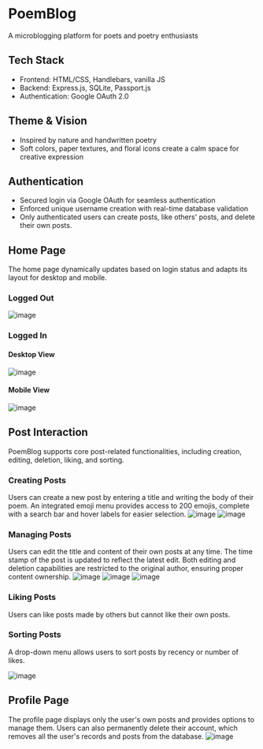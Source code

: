 # PoemBlog
A microblogging platform for poets and poetry enthusiasts
## Tech Stack
- Frontend: HTML/CSS, Handlebars, vanilla JS
- Backend: Express.js, SQLite, Passport.js
- Authentication: Google OAuth 2.0
## Theme & Vision
- Inspired by nature and handwritten poetry
- Soft colors, paper textures, and floral icons create a calm space for creative expression
## Authentication
- Secured login via Google OAuth for seamless authentication
- Enforced unique username creation with real-time database validation
- Only authenticated users can create posts, like others' posts, and delete their own posts.
## Home Page
The home page dynamically updates based on login status and adapts its layout for desktop and mobile.
### Logged Out
![image](https://github.com/user-attachments/assets/021e202a-7286-4395-848a-abab8f71b18a)
### Logged In
#### Desktop View
![image](https://github.com/user-attachments/assets/72aaabc3-c2b0-4518-8075-105787933219)
#### Mobile View
![image](https://github.com/user-attachments/assets/5a98916e-4db6-4e37-9e2a-755b6815a710)
## Post Interaction
PoemBlog supports core post-related functionalities, including creation, editing, deletion, liking, and sorting.
### Creating Posts
Users can create a new post by entering a title and writing the body of their poem. An integrated emoji menu provides access to 200 emojis, complete with a search bar and hover labels for easier selection.
![image](https://github.com/user-attachments/assets/b5733b4b-0139-4c59-87da-9aac3170fe7a)
![image](https://github.com/user-attachments/assets/b8cdc69f-519f-483a-8c59-4d0dd3b13b7a)
### Managing Posts
Users can edit the title and content of their own posts at any time. The time stamp of the post is updated to reflect the latest edit. Both editing and deletion capabilities are restricted to the original author, ensuring proper content ownership.
![image](https://github.com/user-attachments/assets/b47752ef-6f56-4579-9d85-47cddc9f3be6)
![image](https://github.com/user-attachments/assets/72af1310-67d9-4934-89e5-e733303197ed)
![image](https://github.com/user-attachments/assets/76552c5d-a5e8-4b0a-9a12-ce334fd20ef7)
### Liking Posts
Users can like posts made by others but cannot like their own posts.
### Sorting Posts
A drop-down menu allows users to sort posts by recency or number of likes.

![image](https://github.com/user-attachments/assets/387aca40-d523-41e5-8846-7c9988264cdb)
## Profile Page
The profile page displays only the user's own posts and provides options to manage them. Users can also permanently delete their account, which removes all the user's records and posts from the database.
![image](https://github.com/user-attachments/assets/41976e18-901f-45c5-a86e-88621244d69c)
